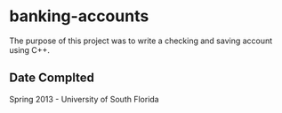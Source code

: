 # banking-accounts
The purpose of this project was to write a checking and saving account using C++. 

## Date Complted
Spring 2013 - University of South Florida

